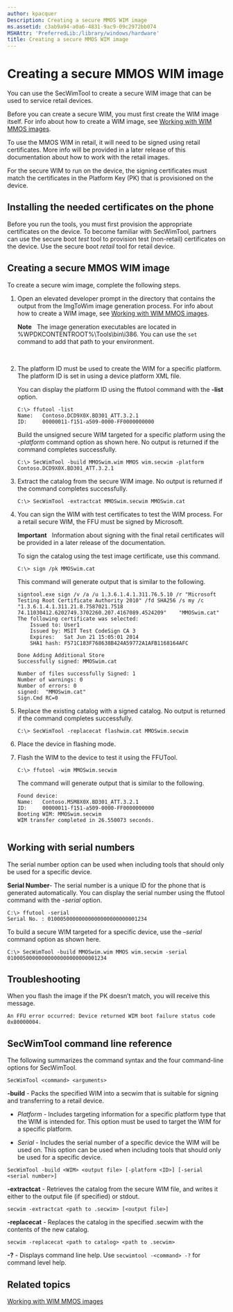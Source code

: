 ```yaml
---
author: kpacquer
Description: Creating a secure MMOS WIM image
ms.assetid: c3ab9a94-a0a6-4831-9ac9-09c2972bb074
MSHAttr: 'PreferredLib:/library/windows/hardware'
title: Creating a secure MMOS WIM image
---
```


# Creating a secure MMOS WIM image


You can use the SecWimTool to create a secure WIM image that can be used to service retail devices.

Before you can create a secure WIM, you must first create the WIM image itself. For info about how to create a WIM image, see [Working with WIM MMOS images](working-with-wim-mmos-images.md).

To use the MMOS WIM in retail, it will need to be signed using retail certificates. More info will be provided in a later release of this documentation about how to work with the retail images.

For the secure WIM to run on the device, the signing certificates must match the certificates in the Platform Key (PK) that is provisioned on the device.

## <span id="Installing_the_needed_certificates_on_the_phone"></span><span id="installing_the_needed_certificates_on_the_phone"></span><span id="INSTALLING_THE_NEEDED_CERTIFICATES_ON_THE_PHONE"></span>Installing the needed certificates on the phone


Before you run the tools, you must first provision the appropriate certificates on the device. To become familiar with SecWimTool, partners can use the secure boot *test* tool to provision test (non-retail) certificates on the device. Use the secure boot *retail* tool for retail device.

## <span id="Creating_a_secure_MMOS_WIM_image"></span><span id="creating_a_secure_mmos_wim_image"></span><span id="CREATING_A_SECURE_MMOS_WIM_IMAGE"></span>Creating a secure MMOS WIM image


To create a secure wim image, complete the following steps.

1.  Open an elevated developer prompt in the directory that contains the output from the ImgToWim image generation process. For info about how to create a WIM image, see [Working with WIM MMOS images](working-with-wim-mmos-images.md).

    **Note**  
    The image generation executables are located in %WPDKCONTENTROOT%\\Tools\\bin\\i386. You can use the `set` command to add that path to your environment.

     

2.  The platform ID must be used to create the WIM for a specific platform. The platform ID is set in using a device platform XML file.

    You can display the platform ID using the ffutool command with the **-list** option.

    ``` syntax
    C:\> ffutool -list
    Name:   Contoso.DCD9X0X.BD301_ATT.3.2.1
    ID:     00000011-f151-a509-0000-FF0000000000
    ```

    Build the unsigned secure WIM targeted for a specific platform using the *-platform* command option as shown here. No output is returned if the command completes successfully.

    ``` syntax
    C:\> SecWimTool -build MMOSwim.wim MMOS wim.secwim -platform Contoso.DCD9X0X.BD301_ATT.3.2.1
    ```

3.  Extract the catalog from the secure WIM image. No output is returned if the command completes successfully.

    ``` syntax
    C:\> SecWimTool -extractcat MMOSwim.secwim MMOSwim.cat
    ```

4.  You can sign the WIM with test certificates to test the WIM process. For a retail secure WIM, the FFU must be signed by Microsoft.

    **Important**  
    Information about signing with the final retail certificates will be provided in a later release of the documentation.

    To sign the catalog using the test image certificate, use this command.

    ``` syntax
    C:\> sign /pk MMOSwim.cat
    ```

    This command will generate output that is similar to the following.

    ``` syntax
    signtool.exe sign /v /a /u 1.3.6.1.4.1.311.76.5.10 /r "Microsoft Testing Root Certificate Authority 2010" /fd SHA256 /s my /c "1.3.6.1.4.1.311.21.8.7587021.7518
    74.11030412.6202749.3702260.207.4167089.4524209"    "MMOSwim.cat"
    The following certificate was selected:
        Issued to: User1
        Issued by: MSIT Test CodeSign CA 3
        Expires:   Sat Jun 21 15:05:01 2014
        SHA1 hash: F571C183F768638B424A59772A1AFB1168164AFC

    Done Adding Additional Store
    Successfully signed: MMOSwim.cat

    Number of files successfully Signed: 1
    Number of warnings: 0
    Number of errors: 0
    signed:  "MMOSwim.cat"
    Sign.Cmd RC=0
    ```

5.  Replace the existing catalog with a signed catalog. No output is returned if the command completes successfully.

    ``` syntax
    C:\> SecWimTool -replacecat flashwim.cat MMOSwim.secwim
    ```

6.  Place the device in flashing mode.

7.  Flash the WIM to the device to test it using the FFUTool.

    ``` syntax
    C:\> ffutool -wim MMOSwim.secwim
    ```

    The command will generate output that is similar to the following.

    ``` syntax
    Found device:
    Name:   Contoso.MSM8X0X.BD301_ATT.3.2.1
    ID:     00000011-f151-a509-0000-FF0000000000
    Booting WIM: MMOSwim.secwim
    WIM transfer completed in 26.550073 seconds.
   
    ```

## <span id="Working_with_serial_numbers"></span><span id="working_with_serial_numbers"></span><span id="WORKING_WITH_SERIAL_NUMBERS"></span>Working with serial numbers


The serial number option can be used when including tools that should only be used for a specific device.

**Serial Number**- The serial number is a unique ID for the phone that is generated automatically. You can display the serial number using the ffutool command with the *-serial* option.

``` syntax
C:\> ffutool -serial
Serial No. : 01000500000000000000000000001234
```

To build a secure WIM targeted for a specific device, use the *–serial* command option as shown here.

``` syntax
C:\> SecWimTool -build MMOSwim.wim MMOS wim.secwim -serial 01000500000000000000000000001234
```

## <span id="Troubleshooting"></span><span id="troubleshooting"></span><span id="TROUBLESHOOTING"></span>Troubleshooting


When you flash the image if the PK doesn’t match, you will receive this message.

``` syntax
An FFU error occurred: Device returned WIM boot failure status code 0x80000004.
```

## <span id="SecWimTool_command_line_reference"></span><span id="secwimtool_command_line_reference"></span><span id="SECWIMTOOL_COMMAND_LINE_REFERENCE"></span>SecWimTool command line reference


The following summarizes the command syntax and the four command-line options for SecWimTool.

``` syntax
SecWimTool <command> <arguments>
```

**-build** - Packs the specified WIM into a secwim that is suitable for signing and transferring to a retail device.

-   *Platform* - Includes targeting information for a specific platform type that the WIM is intended for. This option must be used to target the WIM for a specific platform.

-   *Serial* - Includes the serial number of a specific device the WIM will be used on. This option can be used when including tools that should only be used for a specific device.

``` syntax
SecWimTool -build <WIM> <output file> [-platform <ID>] [-serial <serial number>]
```

**-extractcat** - Retrieves the catalog from the secure WIM file, and writes it either to the output file (if specified) or stdout.

``` syntax
secwim -extractcat <path to .secwim> [<output file>]
```

**-replacecat** - Replaces the catalog in the specified .secwim with the contents of the new catalog.

``` syntax
secwim -replacecat <path to catalog> <path to .secwim>
```

**-?** - Displays command line help. Use `secwimtool -<command> -?` for command level help.

## <span id="related_topics"></span>Related topics


[Working with WIM MMOS images](working-with-wim-mmos-images.md)

 

 






